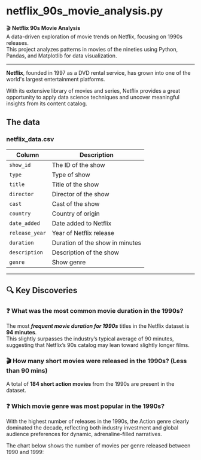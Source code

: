 # netflix_90s_movie_analysis.py

🎬 **Netflix 90s Movie Analysis**  
A data-driven exploration of movie trends on Netflix, focusing on 1990s releases.  
This project analyzes patterns in movies of the nineties using Python, Pandas, and Matplotlib for data visualization.

---

**Netflix**, founded in 1997 as a DVD rental service, has grown into one of the world's largest entertainment platforms.

With its extensive library of movies and series, Netflix provides a great opportunity to apply data science techniques and uncover meaningful insights from its content catalog.


## The data
### **netflix_data.csv**
| Column | Description |
|--------|-------------|
| `show_id` | The ID of the show |
| `type` | Type of show |
| `title` | Title of the show |
| `director` | Director of the show |
| `cast` | Cast of the show |
| `country` | Country of origin |
| `date_added` | Date added to Netflix |
| `release_year` | Year of Netflix release |
| `duration` | Duration of the show in minutes |
| `description` | Description of the show |
| `genre` | Show genre |

---

## 🔍 Key Discoveries

### ❓ What was the most common movie duration in the 1990s?
The most ***frequent movie duration for 1990s*** titles in the Netflix dataset is **94 minutes**.  
This slightly surpasses the industry’s typical average of 90 minutes, suggesting that Netflix’s 90s catalog may lean toward slightly longer films.


### 🎬 How many short movies were released in the 1990s? (Less than 90 mins)
A total of **184 short action movies** from the 1990s are present in the dataset.


### ❓ Which movie genre was most popular in the 1990s?
With the highest number of releases in the 1990s, the Action genre clearly dominated the decade, reflecting both industry investment and global audience preferences for dynamic, adrenaline-filled narratives.

The chart below shows the number of movies per genre released between 1990 and 1999:
